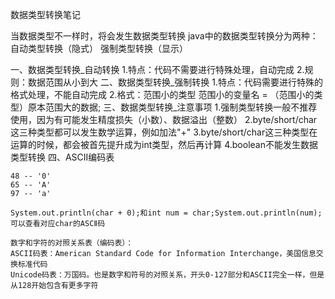数据类型转换笔记




当数据类型不一样时，将会发生数据类型转换
java中的数据类型转换分为两种：自动类型转换（隐式）
                            强制类型转换（显示）

一、数据类型转换_自动转换
    1.特点：代码不需要进行特殊处理，自动完成
    2.规则：数据范围从小到大
二、数据类型转换_强制转换
    1.特点：代码需要进行特殊的格式处理，不能自动完成
    2.格式：范围小的类型 范围小的变量名 = （范围小的类型）原本范围大的数据;
三、数据类型转换_注意事项
    1.强制类型转换一般不推荐使用，因为有可能发生精度损失（小数）、数据溢出（整数）
    2.byte/short/char这三种类型都可以发生数学运算，例如加法"+"
    3.byte/short/char这三种类型在运算的时候，都会被首先提升成为int类型，然后再计算
    4.boolean不能发生数据类型转换
四、ASCII编码表

    48 -- '0'
    65 -- 'A'
    97 -- 'a'

    System.out.println(char + 0);和int num = char;System.out.println(num);可以查看对应char的ASCⅡ码

    数字和字符的对照关系表（编码表）：
    ASCII码表：American Standard Code for Information Interchange，美国信息交换标准代码
    Unicode码表：万国码。也是数字和符号的对照关系，开头0-127部分和ASCII完全一样，但是从128开始包含有更多字符
